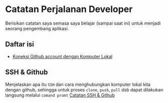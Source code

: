# Catatan Perjalanan Developer
Berisikan catatan saya semasa saya belajar (sampai saat ini) untuk menjadi seorang pengembang aplikasi.

## Daftar isi
* [Koneksi Github account dengan Komputer Lokal](#SSH-&-Github)

## SSH & Github
Menjelaskan apa itu `SSH` dan cara menghubungkan komputer lokal kita dengan github, sehingga untuk proses `clone`, `push`, `pull` dsb dapat dilakukan langsung melalui `comand promt` [Catatan SSH & Github](SSH/)


